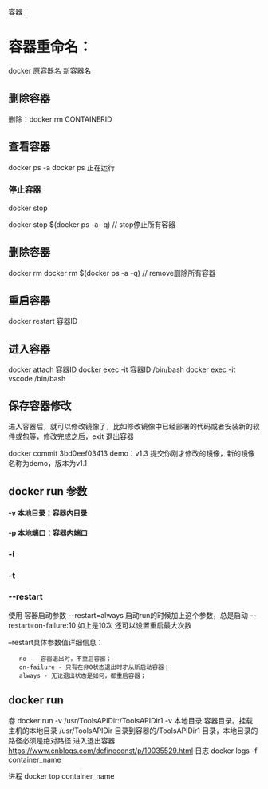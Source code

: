 容器：
# 容器重命名：
docker 原容器名 新容器名
##  删除容器
删除：docker rm CONTAINERID


## 查看容器
docker ps -a
docker ps  正在运行
### 停止容器
docker stop

 docker stop $(docker ps -a -q) //  stop停止所有容器 
## 删除容器
docker rm 
 docker rm $(docker ps -a -q) //   remove删除所有容器

## 重启容器
docker restart 容器ID
## 进入容器
docker attach 容器ID
docker exec -it 容器ID /bin/bash 
docker exec -it vscode /bin/bash

## 保存容器修改
进入容器后，就可以修改镜像了，比如修改镜像中已经部署的代码或者安装新的软件或包等，修改完成之后，exit 退出容器

docker commit 3bd0eef03413  demo：v1.3  提交你刚才修改的镜像，新的镜像名称为demo，版本为v1.1


## docker run 参数
####  -v 本地目录：容器内目录
#### -p  本地端口：容器内端口
###  -i
### -t
### 
### --restart

使用 容器启动参数
--restart=always 
启动run的时候加上这个参数，总是启动
--restart=on-failure:10
如上是10次
还可以设置重启最大次数

–restart具体参数值详细信息：

       no -  容器退出时，不重启容器；
       on-failure - 只有在非0状态退出时才从新启动容器；
       always - 无论退出状态是如何，都重启容器；
## docker run
卷
docker run  -v /usr/ToolsAPIDir:/ToolsAPIDir1
-v 本地目录:容器目录。挂载主机的本地目录 /usr/ToolsAPIDir 目录到容器的/ToolsAPIDir1 目录，本地目录的路径必须是绝对路径
进入退出容器
https://www.cnblogs.com/defineconst/p/10035529.html
日志
docker logs -f  container_name

进程
docker top container_name